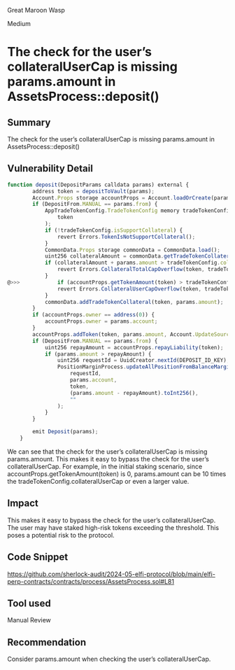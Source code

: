 Great Maroon Wasp

Medium

# The check for the user’s collateralUserCap is missing params.amount in AssetsProcess::deposit()


## Summary
The check for the user’s collateralUserCap is missing params.amount in AssetsProcess::deposit()
## Vulnerability Detail
```javascript
function deposit(DepositParams calldata params) external {
        address token = depositToVault(params);
        Account.Props storage accountProps = Account.loadOrCreate(params.account);
        if (DepositFrom.MANUAL == params.from) {
            AppTradeTokenConfig.TradeTokenConfig memory tradeTokenConfig = AppTradeTokenConfig.getTradeTokenConfig(
                token
            );
            if (!tradeTokenConfig.isSupportCollateral) {
                revert Errors.TokenIsNotSupportCollateral();
            }
            CommonData.Props storage commonData = CommonData.load();
            uint256 collateralAmount = commonData.getTradeTokenCollateral(token);
            if (collateralAmount + params.amount > tradeTokenConfig.collateralTotalCap) {
                revert Errors.CollateralTotalCapOverflow(token, tradeTokenConfig.collateralTotalCap);
            }
@>>>            if (accountProps.getTokenAmount(token) > tradeTokenConfig.collateralUserCap) {
                revert Errors.CollateralUserCapOverflow(token, tradeTokenConfig.collateralUserCap);
            }
            commonData.addTradeTokenCollateral(token, params.amount);
        }
        if (accountProps.owner == address(0)) {
            accountProps.owner = params.account;
        }
        accountProps.addToken(token, params.amount, Account.UpdateSource.DEPOSIT);
        if (DepositFrom.MANUAL == params.from) {
            uint256 repayAmount = accountProps.repayLiability(token);
            if (params.amount > repayAmount) {
                uint256 requestId = UuidCreator.nextId(DEPOSIT_ID_KEY);
                PositionMarginProcess.updateAllPositionFromBalanceMargin(
                    requestId,
                    params.account,
                    token,
                    (params.amount - repayAmount).toInt256(),
                    ""
                );
            }
        }

        emit Deposit(params);
    }
```
We can see that the check for the user’s collateralUserCap is missing params.amount. This makes it easy to bypass the check for the user’s collateralUserCap. For example, in the initial staking scenario, since accountProps.getTokenAmount(token) is 0, params.amount can be 10 times the tradeTokenConfig.collateralUserCap or even a larger value.

## Impact
This makes it easy to bypass the check for the user’s collateralUserCap. The user may have staked high-risk tokens exceeding the threshold. This poses a potential risk to the protocol.
## Code Snippet
https://github.com/sherlock-audit/2024-05-elfi-protocol/blob/main/elfi-perp-contracts/contracts/process/AssetsProcess.sol#L81

## Tool used

Manual Review

## Recommendation
Consider params.amount when checking the user’s collateralUserCap.
